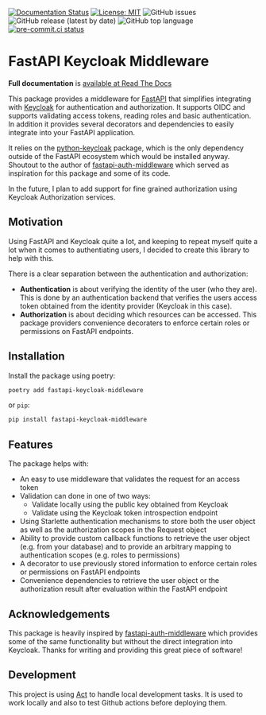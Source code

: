 [![Documentation Status](https://readthedocs.org/projects/fastapi-keycloak-middleware/badge/?version=latest)](https://fastapi-keycloak-middleware.readthedocs.io/en/latest/?badge=latest)
[![License: MIT](https://img.shields.io/badge/License-MIT-brightgreen.svg)](https://opensource.org/licenses/MIT)
![GitHub issues](https://img.shields.io/github/issues/waza-ari/fastapi-keycloak-middleware)
![GitHub release (latest by date)](https://img.shields.io/github/v/release/waza-ari/fastapi-keycloak-middleware)
![GitHub top language](https://img.shields.io/github/languages/top/waza-ari/fastapi-keycloak-middleware)
[![pre-commit.ci status](https://results.pre-commit.ci/badge/github/waza-ari/fastapi-keycloak-middleware/development.svg)](https://results.pre-commit.ci/latest/github/waza-ari/fastapi-keycloak-middleware/development)


# FastAPI Keycloak Middleware

**Full documentation** is [available at Read The Docs](https://fastapi-keycloak-middleware.readthedocs.io/en/latest/)

This package provides a middleware for [FastAPI](http://fastapi.tiangolo.com)  that
simplifies integrating with [Keycloak](http://keycloak.org) for
authentication and authorization. It supports OIDC and supports validating access
tokens, reading roles and basic authentication. In addition it provides several
decorators and dependencies to easily integrate into your FastAPI application.

It relies on the [python-keycloak](http://python-keycloak.readthedocs.io) package,
which is the only dependency outside of the FastAPI ecosystem which would be installed
anyway. Shoutout to the author of [fastapi-auth-middleware](https://github.com/code-specialist/fastapi-auth-middleware)
which served as inspiration for this package and some of its code.

In the future, I plan to add support for fine grained authorization using Keycloak
Authorization services.

## Motivation

Using FastAPI and Keycloak quite a lot, and keeping to repeat myself quite a lot when
it comes to authentiating users, I decided to create this library to help with this.

There is a clear separation between the authentication and authorization:

- **Authentication** is about verifying the identity of the user
  (who they are). This is done by an authentication backend
  that verifies the users access token obtained from the
  identity provider (Keycloak in this case).
- **Authorization** is about deciding which resources can be
  accessed. This package providers convenience decoraters to
  enforce certain roles or permissions on FastAPI endpoints.

## Installation

Install the package using poetry:

```bash
poetry add fastapi-keycloak-middleware
```

or `pip`:

```bash
pip install fastapi-keycloak-middleware
```

## Features

The package helps with:

* An easy to use middleware that validates the request for an access token
* Validation can done in one of two ways:
   * Validate locally using the public key obtained from Keycloak
   * Validate using the Keycloak token introspection endpoint
* Using Starlette authentication mechanisms to store both the user object as well as the authorization scopes in the Request object
* Ability to provide custom callback functions to retrieve the user object (e.g. from your database) and to provide an arbitrary mapping to authentication scopes (e.g. roles to permissions)
* A decorator to use previously stored information to enforce certain roles or permissions on FastAPI endpoints
* Convenience dependencies to retrieve the user object or the authorization result after evaluation within the FastAPI endpoint

## Acknowledgements

This package is heavily inspired by [fastapi-auth-middleware](https://github.com/code-specialist/fastapi-auth-middleware)
which provides some of the same functionality but without the direct integration
into Keycloak. Thanks for writing and providing this great piece of software!

## Development

This project is using [Act](https://github.com/nektos/act) to handle local development tasks. It is used
to work locally and also to test Github actions before deploying them.
